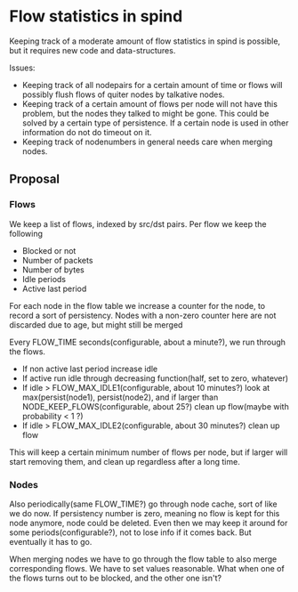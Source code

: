 # Flow statistics in spind

Keeping track of a moderate amount of flow statistics in spind is possible, but it requires new code and data-structures.  

Issues:
- Keeping track of all nodepairs for a certain amount of time or flows will possibly flush flows of quiter nodes by talkative nodes.
- Keeping track of a certain amount of flows per node will not have this problem, but the nodes they talked to might be gone. This could be solved by a certain type of persistence. If a certain node is used in other information do not do timeout on it.
- Keeping track of nodenumbers in general needs care when merging nodes.

## Proposal

### Flows
We keep a list of flows, indexed by src/dst pairs.
Per flow we keep the following
- Blocked or not
- Number of packets
- Number of bytes
- Idle periods
- Active last period

For each node in the flow table we increase a counter for the node, to record a sort of persistency.
Nodes with a non-zero counter here are not discarded due to age, but might still be merged

Every FLOW_TIME seconds(configurable, about a minute?), we run through the flows.
- If non active last period increase idle
- If active run idle through decreasing function(half, set to zero, whatever)
- If idle > FLOW_MAX_IDLE1(configurable, about 10 minutes?) look at max(persist(node1), persist(node2), and if larger than NODE_KEEP_FLOWS(configurable, about 25?) clean up flow(maybe with probability < 1 ?)
- If idle > FLOW_MAX_IDLE2(configurable, about 30 minutes?) clean up flow

This will keep a certain minimum number of flows per node, but if larger will start removing them, and clean up regardless after a long time.

### Nodes
Also periodically(same FLOW_TIME?) go through node cache, sort of like we do now. If persistency number is zero, meaning no flow is kept for this node anymore, node could be deleted. Even then we may keep it around for some periods(configurable?), not to lose info if it comes back.
But eventually it has to go.

When merging nodes we have to go through the flow table to also merge corresponding flows. We have to set values reasonable. What when one of the flows turns out to be blocked, and the other one isn't?



